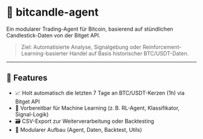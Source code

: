 # 🤖 bitcandle-agent

Ein modularer Trading-Agent für Bitcoin, basierend auf stündlichen Candlestick-Daten von der Bitget API.

> Ziel: Automatisierte Analyse, Signalgebung oder Reinforcement-Learning-basierter Handel auf Basis historischer BTC/USDT-Daten.

---

## 🚀 Features

- 📈 Holt automatisch die letzten 7 Tage an BTC/USDT-Kerzen (1h) via Bitget API
- 🧠 Vorbereitbar für Machine Learning (z. B. RL-Agent, Klassifikator, Signal-Logik)
- 🗃 CSV-Export zur Weiterverarbeitung oder Backtesting
- 🔧 Modularer Aufbau (Agent, Daten, Backtest, Utils)
